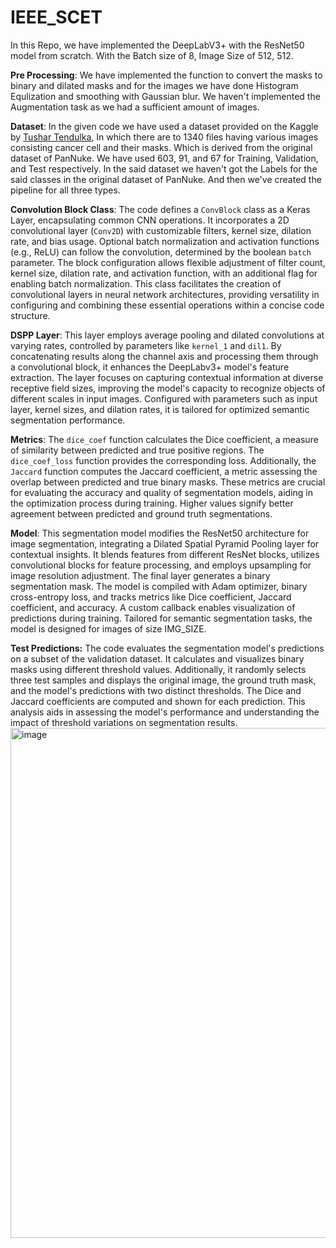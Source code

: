 # IEEE_SCET
In this Repo, we have implemented the DeepLabV3+ with the ResNet50 model from scratch. With the Batch size of 8, Image Size of 512, 512. 

**Pre Processing**: We have implemented the function to convert the masks to binary and dilated masks and for the images we have done Histogram Equlization and smoothing with Gaussian blur. We haven't implemented the Augmentation task as we had a sufficient amount of images.

**Dataset**: In the given code we have used a dataset provided on the Kaggle by [Tushar Tendulka](https://www.kaggle.com/datasets/tushartalukder/nuclei-256), In which there are to 1340 files having various images consisting cancer cell and their masks. Which is derived from the original dataset of PanNuke. We have used 603, 91, and 67 for Training, Validation, and Test respectively. In the said dataset we haven't got the Labels for the said classes in the original dataset of PanNuke. And then we've created the pipeline for all three types.

**Convolution Block Class**: The code defines a `ConvBlock` class as a Keras Layer, encapsulating common CNN operations. It incorporates a 2D convolutional layer (`Conv2D`) with customizable filters, kernel size, dilation rate, and bias usage. Optional batch normalization and activation functions (e.g., ReLU) can follow the convolution, determined by the boolean `batch` parameter. The block configuration allows flexible adjustment of filter count, kernel size, dilation rate, and activation function, with an additional flag for enabling batch normalization. This class facilitates the creation of convolutional layers in neural network architectures, providing versatility in configuring and combining these essential operations within a concise code structure.

**DSPP Layer**: This layer employs average pooling and dilated convolutions at varying rates, controlled by parameters like `kernel_1` and `dil1`. By concatenating results along the channel axis and processing them through a convolutional block, it enhances the DeepLabv3+ model's feature extraction. The layer focuses on capturing contextual information at diverse receptive field sizes, improving the model's capacity to recognize objects of different scales in input images. Configured with parameters such as input layer, kernel sizes, and dilation rates, it is tailored for optimized semantic segmentation performance.

**Metrics**: The `dice_coef` function calculates the Dice coefficient, a measure of similarity between predicted and true positive regions. The `dice_coef_loss` function provides the corresponding loss. Additionally, the `Jaccard` function computes the Jaccard coefficient, a metric assessing the overlap between predicted and true binary masks. These metrics are crucial for evaluating the accuracy and quality of segmentation models, aiding in the optimization process during training. Higher values signify better agreement between predicted and ground truth segmentations.

**Model**: This segmentation model modifies the ResNet50 architecture for image segmentation, integrating a Dilated Spatial Pyramid Pooling layer for contextual insights. It blends features from different ResNet blocks, utilizes convolutional blocks for feature processing, and employs upsampling for image resolution adjustment. The final layer generates a binary segmentation mask. The model is compiled with Adam optimizer, binary cross-entropy loss, and tracks metrics like Dice coefficient, Jaccard coefficient, and accuracy. A custom callback enables visualization of predictions during training. Tailored for semantic segmentation tasks, the model is designed for images of size IMG_SIZE.

**Test Predictions:** The code evaluates the segmentation model's predictions on a subset of the validation dataset. It calculates and visualizes binary masks using different threshold values. Additionally, it randomly selects three test samples and displays the original image, the ground truth mask, and the model's predictions with two distinct thresholds. The Dice and Jaccard coefficients are computed and shown for each prediction. This analysis aids in assessing the model's performance and understanding the impact of threshold variations on segmentation results.
<img width="816" alt="image" src="https://github.com/Prathamdesai-07/IEEE_SCET/assets/112389271/17c884a8-24e9-4877-bf00-57bde255d25d">
